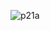 ![p21a](https://cloud.githubusercontent.com/assets/16952223/13387843/c938d748-dee0-11e5-9c10-b194a3136c48.JPG)

